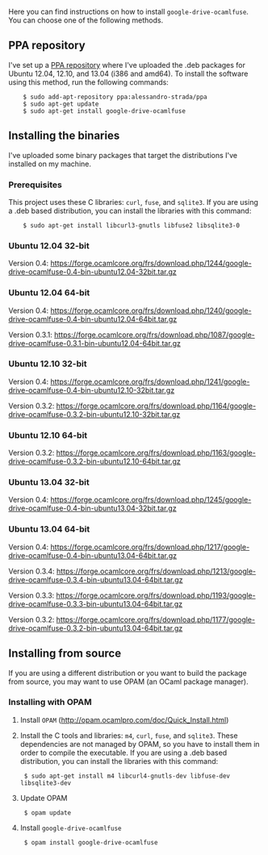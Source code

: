Here you can find instructions on how to install `google-drive-ocamlfuse`. You can choose one of the following methods.

## PPA repository

I've set up a [PPA repository](https://launchpad.net/~alessandro-strada/+archive/ppa) where I've uploaded the .deb packages for Ubuntu 12.04, 12.10, and 13.04 (i386 and amd64). To install the software using this method, run the following commands:

        $ sudo add-apt-repository ppa:alessandro-strada/ppa
        $ sudo apt-get update
        $ sudo apt-get install google-drive-ocamlfuse

## Installing the binaries

I've uploaded some binary packages that target the distributions I've installed on my machine.

### Prerequisites

This project uses these C libraries: `curl`, `fuse`, and `sqlite3`. If you are using a .deb based distribution, you can install the libraries with this command:

        $ sudo apt-get install libcurl3-gnutls libfuse2 libsqlite3-0

### Ubuntu 12.04 32-bit

Version 0.4: https://forge.ocamlcore.org/frs/download.php/1244/google-drive-ocamlfuse-0.4-bin-ubuntu12.04-32bit.tar.gz

### Ubuntu 12.04 64-bit

Version 0.4: https://forge.ocamlcore.org/frs/download.php/1240/google-drive-ocamlfuse-0.4-bin-ubuntu12.04-64bit.tar.gz  

Version 0.3.1: https://forge.ocamlcore.org/frs/download.php/1087/google-drive-ocamlfuse-0.3.1-bin-ubuntu12.04-64bit.tar.gz

### Ubuntu 12.10 32-bit

Version 0.4: https://forge.ocamlcore.org/frs/download.php/1241/google-drive-ocamlfuse-0.4-bin-ubuntu12.10-32bit.tar.gz

Version 0.3.2: https://forge.ocamlcore.org/frs/download.php/1164/google-drive-ocamlfuse-0.3.2-bin-ubuntu12.10-32bit.tar.gz

### Ubuntu 12.10 64-bit

Version 0.3.2: https://forge.ocamlcore.org/frs/download.php/1163/google-drive-ocamlfuse-0.3.2-bin-ubuntu12.10-64bit.tar.gz

### Ubuntu 13.04 32-bit

Version 0.4: https://forge.ocamlcore.org/frs/download.php/1245/google-drive-ocamlfuse-0.4-bin-ubuntu13.04-32bit.tar.gz

### Ubuntu 13.04 64-bit

Version 0.4: https://forge.ocamlcore.org/frs/download.php/1217/google-drive-ocamlfuse-0.4-bin-ubuntu13.04-64bit.tar.gz

Version 0.3.4: https://forge.ocamlcore.org/frs/download.php/1213/google-drive-ocamlfuse-0.3.4-bin-ubuntu13.04-64bit.tar.gz

Version 0.3.3: https://forge.ocamlcore.org/frs/download.php/1193/google-drive-ocamlfuse-0.3.3-bin-ubuntu13.04-64bit.tar.gz

Version 0.3.2: https://forge.ocamlcore.org/frs/download.php/1177/google-drive-ocamlfuse-0.3.2-bin-ubuntu13.04-64bit.tar.gz

## Installing from source

If you are using a different distribution or you want to build the package from source, you may want to use OPAM (an OCaml package manager).

### Installing with OPAM

1. Install `OPAM` (http://opam.ocamlpro.com/doc/Quick_Install.html)
2. Install the C tools and libraries: `m4`, `curl`, `fuse`, and `sqlite3`. These dependencies are not managed by OPAM, so you have to install them in order to compile the executable. If you are using a .deb based distribution, you can install the libraries with this command:

        $ sudo apt-get install m4 libcurl4-gnutls-dev libfuse-dev libsqlite3-dev

3. Update OPAM

        $ opam update

4. Install `google-drive-ocamlfuse`

        $ opam install google-drive-ocamlfuse